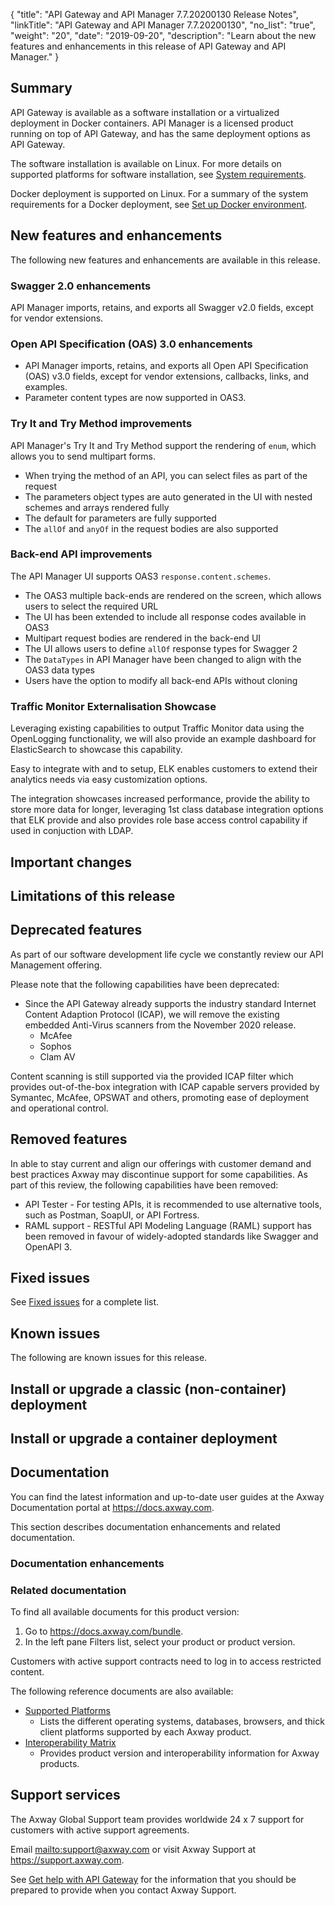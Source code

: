 {
"title": "API Gateway and API Manager 7.7.20200130 Release Notes",
  "linkTitle": "API Gateway and API Manager 7.7.20200130",
  "no_list": "true",
  "weight": "20",
  "date": "2019-09-20",
  "description": "Learn about the new features and enhancements in this release of API Gateway and API Manager."
}
## Summary

API Gateway is available as a software installation or a virtualized deployment in Docker containers. API Manager is a licensed product running on top of API Gateway, and has the same deployment options as API Gateway.

The software installation is available on Linux. For more details on supported platforms for software installation, see [System requirements](/docs/apim_installation/apigtw_install/system_requirements/).

Docker deployment is supported on Linux. For a summary of the system requirements for a Docker deployment, see [Set up Docker environment](/docs/apim_installation/apigw_containers/docker_scripts_prereqs/).

## New features and enhancements

The following new features and enhancements are available in this release.

<!-- Add the new features here -->

### Swagger 2.0 enhancements

API Manager imports, retains, and exports all Swagger v2.0 fields, except for vendor extensions.

### Open API Specification (OAS) 3.0 enhancements

* API Manager imports, retains, and exports all Open API Specification (OAS) v3.0 fields, except for vendor extensions, callbacks, links, and examples.
* Parameter content types are now supported in OAS3.

### Try It and Try Method improvements

API Manager's Try It and Try Method support the rendering of `enum`, which allows you to send multipart forms.

* When trying the method of an API, you can select files as part of the request
* The parameters object types are auto generated in the UI with nested schemes and arrays rendered fully
* The default for parameters are fully supported
* The `allOf` and `anyOf` in the request bodies are also supported

### Back-end API improvements

The API Manager UI supports OAS3 `response.content.schemes`.

* The OAS3 multiple back-ends are rendered on the screen, which allows users to select the required URL
* The UI has been extended to include all response codes available in OAS3
* Multipart request bodies are rendered in the back-end UI
* The UI allows users to define `allOf` response types for Swagger 2
* The `DataTypes` in API Manager have been changed to align with the OAS3 data types
* Users have the option to modify all back-end APIs without cloning



### Traffic Monitor Externalisation Showcase

Leveraging existing capabilities to output Traffic Monitor data using the OpenLogging functionality, we will also provide an example dashboard for ElasticSearch to showcase this capability. 

Easy to integrate with and to setup, ELK enables customers to extend their analytics needs via easy customization options. 

The integration showcases increased performance, provide the ability to store more data for longer, leveraging 1st class database integration options that ELK provide and also provides role base access control capability if used in conjuction with LDAP. 



## Important changes

<!-- Use this section to describe any changes in the behavior of the product (as a result of features or fixes), for example, new Java system properties in the jvm.xml file. This section could also be used for any important information that doesn't fit elsewhere. -->

## Limitations of this release

<!-- Add any limitations here -->

## Deprecated features

<!-- Add features that are deprecated here -->

As part of our software development life cycle we constantly review our API Management offering.

Please note that the following capabilities have been deprecated: 

* Since the API Gateway already supports the industry standard Internet Content Adaption Protocol (ICAP), we will remove the existing embedded Anti-Virus scanners from the November 2020 release.
  * McAfee
  * Sophos
  * Clam AV

Content scanning is still  supported via the provided ICAP filter which provides out-of-the-box integration with ICAP capable servers provided by Symantec, McAfee, OPSWAT and others, promoting ease of deployment and operational control. 

## Removed features

<!-- Add features that are removed here -->

In able to stay current and align our offerings with customer demand and best practices Axway may discontinue support for some capabilities. As part of this review, the following capabilities have been removed:

* API Tester - For testing APIs, it is recommended to use alternative tools, such as Postman, SoapUI, or API Fortress.
* RAML support - RESTful API Modeling Language (RAML) support has been removed in favour of widely-adopted standards like Swagger and OpenAPI 3. 

## Fixed issues

<!-- Fixed issues are maintained in another topic -->

See [Fixed issues](/docs/apim_relnotes/20200130_apimgr_relnotes/fixed_issues/) for a complete list.

## Known issues

The following are known issues for this release.

<!-- Add the known issues here -->

## Install or upgrade a classic (non-container) deployment

<!-- Add install instructions here -->

## Install or upgrade a container deployment

<!-- Add install instructions here -->

## Documentation

You can find the latest information and up-to-date user guides at the Axway Documentation portal at <https://docs.axway.com>.

This section describes documentation enhancements and related documentation.

### Documentation enhancements

<!-- Add a summary of doc changes or enhancements here-->

### Related documentation

To find all available documents for this product version:

1. Go to <https://docs.axway.com/bundle>.
2. In the left pane Filters list, select your product or product version.

Customers with active support contracts need to log in to access restricted content.

The following reference documents are also available:

* [Supported Platforms](https://docs.axway.com/bundle/Axway_Products_SupportedPlatforms_allOS_en)
  * Lists the different operating systems, databases, browsers, and thick client platforms supported by each Axway product.
* [Interoperability Matrix](https://docs.axway.com/bundle/Axway_Products_InteroperabilityMatrix_allOS_en)
  * Provides product version and interoperability information for Axway products.

## Support services

The Axway Global Support team provides worldwide 24 x 7 support for customers with active support agreements.

Email <mailto:support@axway.com> or visit Axway Support at <https://support.axway.com>.

See [Get help with API Gateway](/docs/apim_administration/apigtw_admin/trblshoot_get_help/) for the information that you should be prepared to provide when you contact Axway Support.
